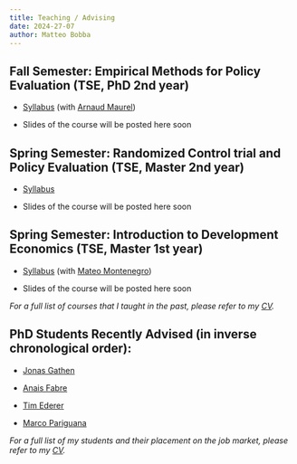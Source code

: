 ```yaml
---
title: Teaching / Advising
date: 2024-27-07
author: Matteo Bobba
---
```



## Fall Semester: Empirical Methods for Policy Evaluation (TSE, PhD 2nd year)

- [Syllabus](/Syllabus_EMPE_2024.pdf) (with [Arnaud Maurel](https://www.amaurel.net/))

- Slides of the course will be posted here soon


## Spring Semester: Randomized Control trial and Policy Evaluation (TSE, Master 2nd year)

- [Syllabus](/M2_S2_Randomized_Control_Trial_and_Policy_Evaluation_BOBBA_2020.pdf) 

- Slides of the course will be posted here soon


## Spring Semester: Introduction to Development Economics (TSE, Master 1st year)

- [Syllabus](/Syllabus_Introduction_to_Development.pdf) (with [Mateo Montenegro](https://sites.google.com/view/mateomontenegro))

- Slides of the course will be posted here soon

*For a full list of courses that I taught in the past, please refer to my [CV](/cv.pdf).*


## PhD Students Recently Advised (in inverse chronological order):

- [Jonas Gathen](https://www.jonasgathen.com/) 

- [Anais Fabre](https://www.anaisfabre.com/home) 

- [Tim Ederer](https://sites.google.com/view/tim-ederer) 

- [Marco Pariguana](https://www.marcopariguana.com/) 

*For a full list of my students and their placement on the job market, please refer to my [CV](/cv.pdf).*


